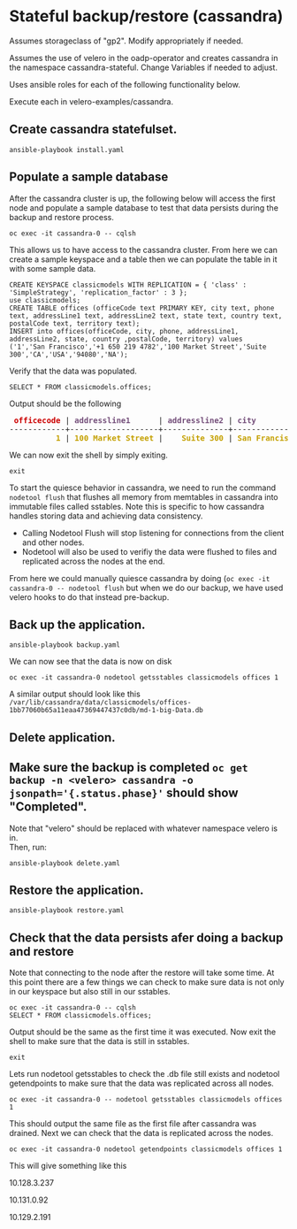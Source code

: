 # Stateful backup/restore (cassandra)
Assumes storageclass of "gp2". Modify appropriately if needed.

Assumes the use of velero in the oadp-operator and creates cassandra
in the namespace cassandra-stateful. Change Variables if needed to adjust.

Uses ansible roles for each of the following functionality below.

Execute each in velero-examples/cassandra.
## Create cassandra statefulset.
```
ansible-playbook install.yaml
```
## Populate a sample database
After the cassandra cluster is up, the following below
will access the first node and populate a sample database to test that
data persists during the backup and restore
process.
```
oc exec -it cassandra-0 -- cqlsh
```
This allows us to have access to the cassandra cluster. From here we can create a sample
keyspace and a table then we can populate the table in it with some sample data.
```
CREATE KEYSPACE classicmodels WITH REPLICATION = { 'class' : 'SimpleStrategy', 'replication_factor' : 3 };
use classicmodels;
CREATE TABLE offices (officeCode text PRIMARY KEY, city text, phone text, addressLine1 text, addressLine2 text, state text, country text, postalCode text, territory text);
INSERT into offices(officeCode, city, phone, addressLine1, addressLine2, state, country ,postalCode, territory) values
('1','San Francisco','+1 650 219 4782','100 Market Street','Suite 300','CA','USA','94080','NA');
```
Verify that the data was populated.
```
SELECT * FROM classicmodels.offices;
```
Output should be the following
<pre> <font color="#CC0000"><b>officecode</b></font> | <font color="#75507B"><b>addressline1</b></font>      | <font color="#75507B"><b>addressline2</b></font> | <font color="#75507B"><b>city</b></font>          | <font color="#75507B"><b>country</b></font> | <font color="#75507B"><b>phone</b></font>           | <font color="#75507B"><b>postalcode</b></font> | <font color="#75507B"><b>state</b></font> | <font color="#75507B"><b>territory</b></font>
------------+-------------------+--------------+---------------+---------+-----------------+------------+-------+-----------
          <font color="#C4A000"><b>1</b></font> | <font color="#C4A000"><b>100 Market Street</b></font> |    <font color="#C4A000"><b>Suite 300</b></font> | <font color="#C4A000"><b>San Francisco</b></font> |     <font color="#C4A000"><b>USA</b></font> | <font color="#C4A000"><b>+1 650 219 4782</b></font> |      <font color="#C4A000"><b>94080</b></font> |    <font color="#C4A000"><b>CA</b></font> |        <font color="#C4A000"><b>NA</b></font>
</pre>
We can now exit the shell by simply exiting.
```
exit
```
To start the quiesce behavior in cassandra, we need to run the command `nodetool flush` that flushes all memory from memtables in cassandra into
immutable files called sstables. Note this is specific to how cassandra handles storing data and achieving data consistency. 
* Calling Nodetool Flush will stop listening for connections from the client and other nodes.
* Nodetool will also be used to verifiy the data were flushed to files and replicated across the nodes at the end.

From here we could manually quiesce cassandra by doing (`oc exec -it cassandra-0 -- nodetool flush` but when we do our backup, we have used velero hooks to do that instead pre-backup.
## Back up the application.
```
ansible-playbook backup.yaml
```
We can now see that the data is now on disk
```
oc exec -it cassandra-0 nodetool getsstables classicmodels offices 1
```
A similar output should look like this  
`/var/lib/cassandra/data/classicmodels/offices-1bb77060b65a11eaa47369447437c0db/md-1-big-Data.db`

## Delete application.
Make sure the backup is completed `oc get backup -n <velero> cassandra -o jsonpath='{.status.phase}'`
should show "Completed".
---
Note that "velero" should be replaced with whatever namespace velero is in.  
Then, run:
```
ansible-playbook delete.yaml
```

## Restore the application.
```
ansible-playbook restore.yaml
```
## Check that the data persists afer doing a backup and restore
Note that connecting to the node after the restore will take some time.
At this point there are a few things we can check to make sure data is not only in our keyspace but also
still in our sstables.
```
oc exec -it cassandra-0 -- cqlsh
SELECT * FROM classicmodels.offices;
```
Output should be the same as the first time it was executed.
Now exit the shell to make sure that the data is still in sstables.
```
exit
```
Lets run nodetool getsstables to check the .db file still exists and
nodetool getendpoints to make sure that the data was replicated across all nodes.
```
oc exec -it cassandra-0 -- nodetool getsstables classicmodels offices 1
```
This should output the same file as the first file after cassandra was drained.
Next we can check that the data is replicated across the nodes.
```
oc exec -it cassandra-0 nodetool getendpoints classicmodels offices 1
```
This will give something like this

10.128.3.237

10.131.0.92

10.129.2.191
